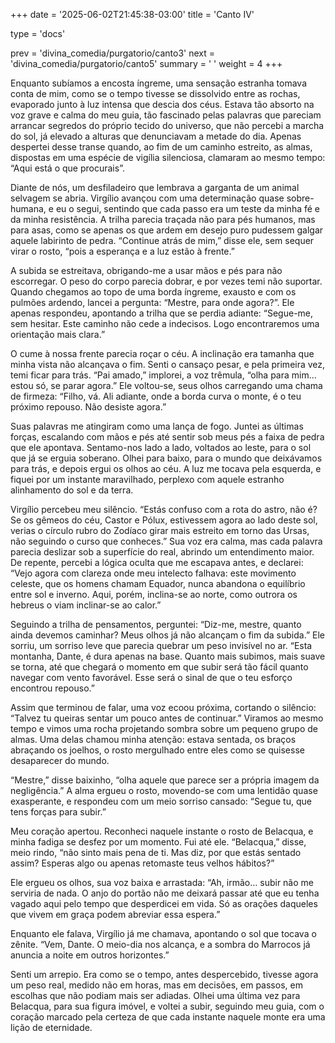 +++ date = '2025-06-02T21:45:38-03:00' title = 'Canto IV'

type = 'docs'

prev = 'divina_comedia/purgatorio/canto3' next = 'divina_comedia/purgatorio/canto5' summary = ' ' weight = 4 +++

Enquanto subíamos a encosta íngreme, uma sensação estranha tomava conta de mim, como se o tempo tivesse se dissolvido entre as rochas, evaporado junto à luz intensa que descia dos céus. Estava tão absorto na voz grave e calma do meu guia, tão fascinado pelas palavras que pareciam arrancar segredos do próprio tecido do universo, que não percebi a marcha do sol, já elevado a alturas que denunciavam a metade do dia. Apenas despertei desse transe quando, ao fim de um caminho estreito, as almas, dispostas em uma espécie de vigília silenciosa, clamaram ao mesmo tempo: “Aqui está o que procurais”.

Diante de nós, um desfiladeiro que lembrava a garganta de um animal selvagem se abria. Virgílio avançou com uma determinação quase sobre-humana, e eu o segui, sentindo que cada passo era um teste da minha fé e da minha resistência. A trilha parecia traçada não para pés humanos, mas para asas, como se apenas os que ardem em desejo puro pudessem galgar aquele labirinto de pedra. “Continue atrás de mim,” disse ele, sem sequer virar o rosto, “pois a esperança e a luz estão à frente.”

A subida se estreitava, obrigando-me a usar mãos e pés para não escorregar. O peso do corpo parecia dobrar, e por vezes temi não suportar. Quando chegamos ao topo de uma borda íngreme, exausto e com os pulmões ardendo, lancei a pergunta: “Mestre, para onde agora?”. Ele apenas respondeu, apontando a trilha que se perdia adiante: “Segue-me, sem hesitar. Este caminho não cede a indecisos. Logo encontraremos uma orientação mais clara.”

O cume à nossa frente parecia roçar o céu. A inclinação era tamanha que minha vista não alcançava o fim. Senti o cansaço pesar, e pela primeira vez, temi ficar para trás. “Pai amado,” implorei, a voz trêmula, “olha para mim… estou só, se parar agora.” Ele voltou-se, seus olhos carregando uma chama de firmeza: “Filho, vá. Ali adiante, onde a borda curva o monte, é o teu próximo repouso. Não desiste agora.”

Suas palavras me atingiram como uma lança de fogo. Juntei as últimas forças, escalando com mãos e pés até sentir sob meus pés a faixa de pedra que ele apontava. Sentamo-nos lado a lado, voltados ao leste, para o sol que já se erguia soberano. Olhei para baixo, para o mundo que deixávamos para trás, e depois ergui os olhos ao céu. A luz me tocava pela esquerda, e fiquei por um instante maravilhado, perplexo com aquele estranho alinhamento do sol e da terra.

Virgílio percebeu meu silêncio. “Estás confuso com a rota do astro, não é? Se os gêmeos do céu, Castor e Pólux, estivessem agora ao lado deste sol, verias o círculo rubro do Zodíaco girar mais estreito em torno das Ursas, não seguindo o curso que conheces.” Sua voz era calma, mas cada palavra parecia deslizar sob a superfície do real, abrindo um entendimento maior. De repente, percebi a lógica oculta que me escapava antes, e declarei: “Vejo agora com clareza onde meu intelecto falhava: este movimento celeste, que os homens chamam Equador, nunca abandona o equilíbrio entre sol e inverno. Aqui, porém, inclina-se ao norte, como outrora os hebreus o viam inclinar-se ao calor.”

Seguindo a trilha de pensamentos, perguntei: “Diz-me, mestre, quanto ainda devemos caminhar? Meus olhos já não alcançam o fim da subida.” Ele sorriu, um sorriso leve que parecia quebrar um peso invisível no ar. “Esta montanha, Dante, é dura apenas na base. Quanto mais subimos, mais suave se torna, até que chegará o momento em que subir será tão fácil quanto navegar com vento favorável. Esse será o sinal de que o teu esforço encontrou repouso.”

Assim que terminou de falar, uma voz ecoou próxima, cortando o silêncio: “Talvez tu queiras sentar um pouco antes de continuar.” Viramos ao mesmo tempo e vimos uma rocha projetando sombra sobre um pequeno grupo de almas. Uma delas chamou minha atenção: estava sentada, os braços abraçando os joelhos, o rosto mergulhado entre eles como se quisesse desaparecer do mundo.

“Mestre,” disse baixinho, “olha aquele que parece ser a própria imagem da negligência.” A alma ergueu o rosto, movendo-se com uma lentidão quase exasperante, e respondeu com um meio sorriso cansado: “Segue tu, que tens forças para subir.”

Meu coração apertou. Reconheci naquele instante o rosto de Belacqua, e minha fadiga se desfez por um momento. Fui até ele. “Belacqua,” disse, meio rindo, “não sinto mais pena de ti. Mas diz, por que estás sentado assim? Esperas algo ou apenas retomaste teus velhos hábitos?”

Ele ergueu os olhos, sua voz baixa e arrastada: “Ah, irmão… subir não me serviria de nada. O anjo do portão não me deixará passar até que eu tenha vagado aqui pelo tempo que desperdicei em vida. Só as orações daqueles que vivem em graça podem abreviar essa espera.”

Enquanto ele falava, Virgílio já me chamava, apontando o sol que tocava o zênite. “Vem, Dante. O meio-dia nos alcança, e a sombra do Marrocos já anuncia a noite em outros horizontes.”

Senti um arrepio. Era como se o tempo, antes despercebido, tivesse agora um peso real, medido não em horas, mas em decisões, em passos, em escolhas que não podiam mais ser adiadas. Olhei uma última vez para Belacqua, para sua figura imóvel, e voltei a subir, seguindo meu guia, com o coração marcado pela certeza de que cada instante naquele monte era uma lição de eternidade.

